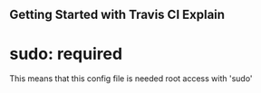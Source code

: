 ## Getting Started with Travis CI Explain
# sudo: required
This means that this config file is needed root access with 'sudo'

